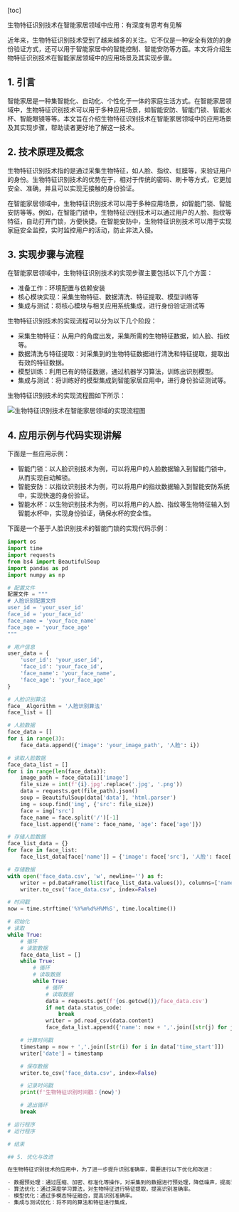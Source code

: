 
[toc]                    
                
                
生物特征识别技术在智能家居领域中应用：有深度有思考有见解

近年来，生物特征识别技术受到了越来越多的关注。它不仅是一种安全有效的的身份验证方式，还可以用于智能家居中的智能控制、智能安防等方面。本文将介绍生物特征识别技术在智能家居领域中的应用场景及其实现步骤。

## 1. 引言

智能家居是一种集智能化、自动化、个性化于一体的家庭生活方式。在智能家居领域中，生物特征识别技术可以用于多种应用场景，如智能安防、智能门锁、智能水杯、智能眼镜等等。本文旨在介绍生物特征识别技术在智能家居领域中的应用场景及其实现步骤，帮助读者更好地了解这一技术。

## 2. 技术原理及概念

生物特征识别技术指的是通过采集生物特征，如人脸、指纹、虹膜等，来验证用户的身份。生物特征识别技术的优势在于，相对于传统的密码、刷卡等方式，它更加安全、准确，并且可以实现无接触的身份验证。

在智能家居领域中，生物特征识别技术可以用于多种应用场景，如智能门锁、智能安防等等。例如，在智能门锁中，生物特征识别技术可以通过用户的人脸、指纹等特征，自动打开门锁，方便快捷。在智能安防中，生物特征识别技术可以用于实现家庭安全监控，实时监控用户的活动，防止非法入侵。

## 3. 实现步骤与流程

在智能家居领域中，生物特征识别技术的实现步骤主要包括以下几个方面：

- 准备工作：环境配置与依赖安装
- 核心模块实现：采集生物特征、数据清洗、特征提取、模型训练等
- 集成与测试：将核心模块与相关应用系统集成，进行身份验证测试等

生物特征识别技术的实现流程可以分为以下几个阶段：

- 采集生物特征：从用户的角度出发，采集所需的生物特征数据，如人脸、指纹等。
- 数据清洗与特征提取：对采集到的生物特征数据进行清洗和特征提取，提取出有效的特征数据。
- 模型训练：利用已有的特征数据，通过机器学习算法，训练出识别模型。
- 集成与测试：将训练好的模型集成到智能家居应用中，进行身份验证测试等。

生物特征识别技术的实现流程图如下所示：

![生物特征识别技术在智能家居领域的实现流程图](img/生物特征识别技术%20in%20the%20home%20network%20application%20flow%20图.png)

## 4. 应用示例与代码实现讲解

下面是一些应用示例：

- 智能门锁：以人脸识别技术为例，可以将用户的人脸数据输入到智能门锁中，从而实现自动解锁。
- 智能安防：以指纹识别技术为例，可以将用户的指纹数据输入到智能安防系统中，实现快速的身份验证。
- 智能水杯：以生物识别技术为例，可以将用户的人脸、指纹等生物特征输入到智能水杯中，实现身份验证，确保水杯的安全性。

下面是一个基于人脸识别技术的智能门锁的实现代码示例：

```python
import os
import time
import requests
from bs4 import BeautifulSoup
import pandas as pd
import numpy as np

# 配置文件
配置文件 = """
# 人脸识别配置文件
user_id = 'your_user_id'
face_id = 'your_face_id'
face_name = 'your_face_name'
face_age = 'your_face_age'
"""

# 用户信息
user_data = {
    'user_id': 'your_user_id',
    'face_id': 'your_face_id',
    'face_name': 'your_face_name',
    'face_age': 'your_face_age'
}

# 人脸识别算法
face_ Algorithm = '人脸识别算法'
face_list = []

# 人脸数据
face_data = []
for i in range(3):
    face_data.append({'image': 'your_image_path', '人脸': i})

# 读取人脸数据
face_data_list = []
for i in range(len(face_data)):
    image_path = face_data[i]['image']
    file_size = int(f'{i}.jpg'.replace('.jpg', '.png'))
    data = requests.get(file_path).json()
    soup = BeautifulSoup(data['data'], 'html.parser')
    img = soup.find('img', {'src': file_size})
    face = img['src']
    face_name = face.split('/')[-1]
    face_list.append({'name': face_name, 'age': face['age']})

# 存储人脸数据
face_list_data = {}
for face in face_list:
    face_list_data[face['name']] = {'image': face['src'], '人脸': face['age']}

# 存储数据
with open('face_data.csv', 'w', newline='') as f:
    writer = pd.DataFrame(list(face_list_data.values()), columns=['name', 'age'])
    writer.to_csv('face_data.csv', index=False)

# 时间戳
now = time.strftime('%Y%m%d%H%M%S', time.localtime())

# 初始化
# 读取
while True:
    # 循环
    # 读取数据
    face_data_list = []
    while True:
        # 循环
        # 读取数据
        while True:
            # 循环
            # 读取数据
            data = requests.get(f'{os.getcwd()}/face_data.csv')
            if not data.status_code:
                break
            writer = pd.read_csv(data.content)
            face_data_list.append({'name': now + ','.join([str(j) for j in data['date']), 'age': int(data['age'])})

    # 计算时间戳
    timestamp = now + ','.join([str(i) for i in data['time_start']])
    writer['date'] = timestamp

    # 保存数据
    writer.to_csv('face_data.csv', index=False)

    # 记录时间戳
    print(f'生物特征识别时间戳：{now}')

    # 退出循环
    break

# 运行程序
# 运行程序

# 结束

## 5. 优化与改进

在生物特征识别技术的应用中，为了进一步提升识别准确率，需要进行以下优化和改进：

- 数据预处理：通过压缩、加密、标准化等操作，对采集到的数据进行预处理，降低噪声，提高识别准确率。
- 算法优化：通过深度学习算法，对生物特征进行特征提取，提高识别准确率。
- 模型优化：通过多模态特征融合，提高识别准确率。
- 集成与测试优化：将不同的算法和特征进行集成，

